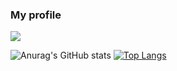 ### My profile

![](https://github-profile-summary-cards.vercel.app/api/cards/profile-details?username=kensiiwasaki&theme=monokai)

![Anurag's GitHub stats](https://github-readme-stats.vercel.app/api?username=kensiiwasaki&show_icons=true&theme=onedark)
[![Top Langs](https://github-readme-stats.vercel.app/api/top-langs/?username=kensiiwasaki&layout=compact&theme=onedark)](https://github.com/anuraghazra/github-readme-stats)



